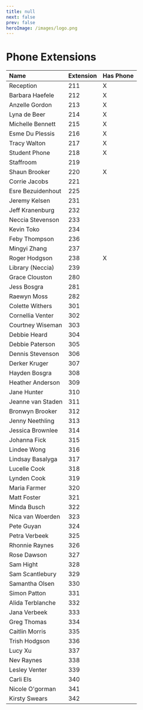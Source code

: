 ```yaml
---
title: null
next: false
prev: false
heroImage: /images/logo.png
---
```


# Phone Extensions

| Name | Extension | Has Phone |
| :--- | :--- | :--- |
| Reception | 211 | X |
| Barbara Haefele | 212 | X |
| Anzelle Gordon | 213 | X |
| Lyna de Beer | 214 | X |
| Michelle Bennett | 215 | X |
| Esme Du Plessis | 216 | X |
| Tracy Walton | 217 | X |
| Student Phone | 218 | X |
| Staffroom | 219 | |
| Shaun Brooker | 220 | X |
| Corrie Jacobs | 221 | |
| Esre Bezuidenhout | 225 | |
| Jeremy Kelsen | 231 | |
| Jeff Kranenburg | 232 | |
| Neccia Stevenson | 233 | |
| Kevin Toko | 234 | |
| Feby Thompson | 236 | |
| Mingyi Zhang | 237 | |
| Roger Hodgson | 238 | X |
| Library (Neccia) | 239 | |
| Grace Clouston | 280 | |
| Jess Bosgra | 281 | |
| Raewyn Moss | 282 | |
| Colette Withers | 301 | |
| Cornellia Venter | 302 | |
| Courtney Wiseman | 303 | |
| Debbie Heard | 304 | |
| Debbie Paterson | 305 | |
| Dennis Stevenson | 306 | |
| Derker Kruger | 307 | |
| Hayden Bosgra | 308 | |
| Heather Anderson | 309 | |
| Jane Hunter | 310 | |
| Jeanne van Staden | 311 | |
| Bronwyn Brooker | 312 | |
| Jenny Neethling | 313 | |
| Jessica Brownlee | 314 | |
| Johanna Fick | 315 | |
| Lindee Wong | 316 | |
| Lindsay Basalyga | 317 | |
| Lucelle Cook | 318 | |
| Lynden Cook | 319 | |
| Maria Farmer | 320 | |
| Matt Foster | 321 | |
| Minda Busch | 322 | |
| Nica van Woerden | 323 | |
| Pete Guyan | 324 | |
| Petra Verbeek | 325 | |
| Rhonnie Raynes | 326 | |
| Rose Dawson | 327 | |
| Sam Hight | 328 | |
| Sam Scantlebury | 329 | |
| Samantha Olsen | 330 | |
| Simon Patton | 331 | |
| Alida Terblanche | 332 | |
| Jana Verbeek | 333 | |
| Greg Thomas | 334 | |
| Caitlin Morris | 335 | |
| Trish Hodgson | 336 | |
| Lucy Xu | 337 | |
| Nev Raynes | 338 | |
| Lesley Venter | 339 | |
| Carli Els | 340 | |
| Nicole O'gorman | 341 | |
| Kirsty Swears | 342 | |
